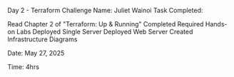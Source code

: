 Day 2 - Terraform Challenge
Name: Juliet Wainoi
Task Completed:

 Read Chapter 2 of "Terraform: Up & Running"
 Completed Required Hands-on Labs
 Deployed Single Server
 Deployed Web Server
 Created Infrastructure Diagrams

Date: May 27, 2025

Time: 4hrs